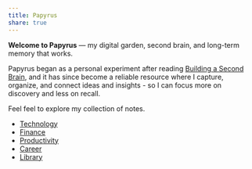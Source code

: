 ```yaml
---
title: Papyrus
share: true
---
```


**Welcome to Papyrus** — my digital garden, second brain, and long-term memory that works.

Papyrus began as a personal experiment after reading [Building a Second Brain](./Building%20a%20Second%20Brain.md), and it has since become a reliable resource where I capture, organize, and connect ideas and insights - so I can focus more on discovery and less on recall. 

Feel feel to explore my collection of notes.

* [Technology](./Technology.md)
* [Finance](./Finance.md)
* [Productivity](./Productivity.md)
* [Career](./Career.md)
* [Library](./Library.md)
